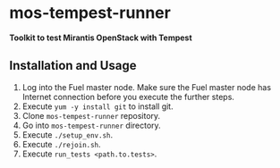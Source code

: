 mos-tempest-runner
==================

**Toolkit to test Mirantis OpenStack with Tempest**

Installation and Usage
----------------------

1. Log into the Fuel master node. Make sure the Fuel master node has Internet connection before you execute the further steps.
2. Execute `yum -y install git` to install git.
3. Clone `mos-tempest-runner` repository.
4. Go into `mos-tempest-runner` directory.
5. Execute `./setup_env.sh`.
6. Execute `./rejoin.sh`.
7. Execute `run_tests <path.to.tests>`.
